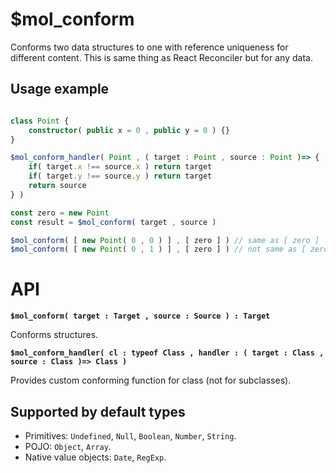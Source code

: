 # $mol_conform

Conforms two data structures to one with reference uniqueness for different content.
This is same thing as React Reconciler but for any data.

## Usage example

```typescript

class Point {
	constructor( public x = 0 , public y = 0 ) {}
}

$mol_conform_handler( Point , ( target : Point , source : Point )=> {
	if( target.x !== source.x ) return target
	if( target.y !== source.y ) return target
	return source
} )

const zero = new Point
const result = $mol_conform( target , source )

$mol_conform( [ new Point( 0 , 0 ) ] , [ zero ] ) // same as [ zero ]
$mol_conform( [ new Point( 0 , 1 ) ] , [ zero ] ) // not same as [ zero ]
```

# API

**`$mol_conform( target : Target , source : Source ) : Target`**

Conforms structures.

**`$mol_conform_handler( cl : typeof Class , handler : ( target : Class , source : Class )=> Class )`**

Provides custom conforming function for class (not for subclasses).

## Supported by default types

- Primitives: `Undefined`, `Null`, `Boolean`, `Number`, `String`.
- POJO: `Object`, `Array`.
- Native value objects: `Date`, `RegExp`.
